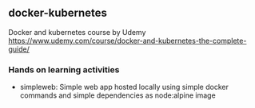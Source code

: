 ## docker-kubernetes

Docker and kubernetes course by Udemy https://www.udemy.com/course/docker-and-kubernetes-the-complete-guide/

### Hands on learning activities
* simpleweb: Simple web app hosted locally using simple docker commands and simple dependencies as node:alpine image
